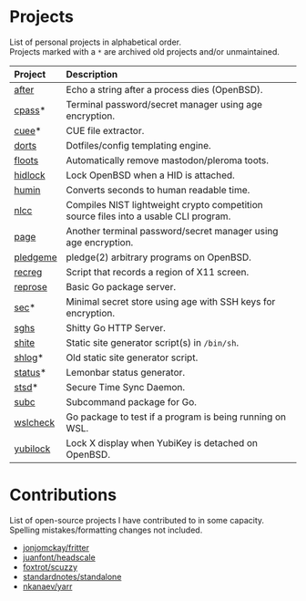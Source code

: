 # Projects

List of personal projects in alphabetical order.  
Projects marked with a `*` are archived old projects and/or unmaintained.

| Project                                       | Description                                   |
|:----------------------------------------------|:----------------------------------------------|
| [after](https://github.com/e-zk/after)        | Echo a string after a process dies (OpenBSD). |
| [cpass](https://github.com/e-zk/cpass)\*      | Terminal password/secret manager using age encryption. |
| [cuee](https://github.com/e-zk/cuee)\*        | CUE file extractor.                           |
| [dorts](https://github.com/e-zk/dorts)        | Dotfiles/config templating engine.            |
| [floots](https://github.com/e-zk/floots)      | Automatically remove mastodon/pleroma toots.  |
| [hidlock](https://github.com/e-zk/hidlock)    | Lock OpenBSD when a HID is attached. |
| [humin](https://github.com/e-zk/humin)        | Converts seconds to human readable time.      |
| [nlcc](https://github.com/e-zk/nlcc)          | Compiles NIST lightweight crypto competition source files into a usable CLI program. |
| [page](https://github.com/e-zk/page)          | Another terminal password/secret manager using age encryption. |
| [pledgeme](https://github.com/e-zk/pledgeme)  | pledge(2) arbitrary programs on OpenBSD.      |
| [recreg](https://github.com/e-zk/recreg)      | Script that records a region of X11 screen.   |
| [reprose](https://github.com/e-zk/go-reprose) | Basic Go package server.                      |
| [sec](https://github.com/e-zk/sec)\*          | Minimal secret store using age with SSH keys for encryption. |
| [sghs](https://github.com/e-zk/sghs)          | Shitty Go HTTP Server. |
| [shite](https://github.com/e-zk/shite)        | Static site generator script(s) in `/bin/sh`. |
| [shlog](https://github.com/e-zk/shlog)\*      | Old static site generator script.             |
| [status](https://github.com/e-zk/status)\*    | Lemonbar status generator.                    |
| [stsd](https://github.com/e-zk/stsd)\*        | Secure Time Sync Daemon. |
| [subc](https://github.com/e-zk/subc)          | Subcommand package for Go.                    |
| [wslcheck](https://github.com/e-zk/wslcheck)  | Go package to test if a program is being running on WSL. |
| [yubilock](https://github.com/e-zk/yubilock)  | Lock X display when YubiKey is detached on OpenBSD. |



# Contributions

List of open-source projects I have contributed to in some capacity.  
Spelling mistakes/formatting changes not included. 

- [jonjomckay/fritter](https://github.com/jonjomckay/fritter)
- [juanfont/headscale](https://github.com/juanfont/headscale)
- [foxtrot/scuzzy](https://github.com/foxtrot/scuzzy)
- [standardnotes/standalone](https://github.com/standardnotes/standalone)
- [nkanaev/yarr](https://github.com/nkanaev/yarr)

